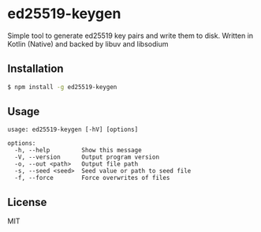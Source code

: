 ed25519-keygen
==============

Simple tool to generate ed25519 key pairs and write them to disk. Written in Kotlin (Native) and backed by libuv and libsodium

## Installation

```sh
$ npm install -g ed25519-keygen
```

## Usage

```
usage: ed25519-keygen [-hV] [options]

options:
  -h, --help         Show this message
  -V, --version      Output program version
  -o, --out <path>   Output file path
  -s, --seed <seed>  Seed value or path to seed file
  -f, --force        Force overwrites of files
```

## License

MIT
